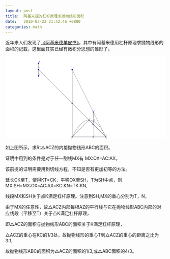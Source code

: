 ```yaml
---
layout: post
title:  阿基米德的杠杆原理求抛物线形面积
date:   2010-03-23 21:42:46 +0800
categories: math
---
```

近年来人们发现了[《阿基米德羊皮书》](http://book.douban.com/subject/3106607/)，其中有阿基米德用杠杆原理求抛物线形的面积的记载，这里面其实已经有微积分思想的雏形了。

![ parabola-area](/images/parabola-area.png)

如上图所示，求Rt△ACZ的内接抛物线形ABC的面积。

证明中用到的条件是对于任一割线MX有 MX:OX=AC:AX。

该前提的证明需要用到切线方程，不知是否有更加初等的方法。

延长CK至T，使得KT=CK，平移OX至SH，T为SH中点，则MX:SH=MX:OX=AC:AX=KC:KN=TK:KN,

线段MX和SH关于点K满足杠杆原理。注意到SH,MX的重心分别为T，N，

由于MX的任意性，故△ACZ内部每根AZ的平行线与它在抛物线形ABC内部的对应线段（平移至T）关于点K满足杠杆原理，

即△ACZ的面积与抛物线形ABC的面积关于K满足杠杆原理，

△ACZ的重心在KC的1/3处，故抛物线形的重心T到△ACZ的重心的距离之比为3:1,

故抛物线形ABC的面积为△ACZ的面积的1/3,或△ABC面积的4/3。
